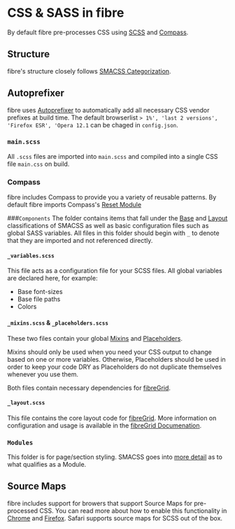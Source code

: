 # CSS & SASS in fibre
By default fibre pre-processes CSS using [SCSS](http://sass-lang.com/) and [Compass](http://compass-style.org/).

## Structure
fibre's structure closely follows [SMACSS Categorization](https://smacss.com/book/categorizing).

## Autoprefixer
fibre uses [Autoprefixer](https://github.com/postcss/autoprefixer) to automatically add all necessary CSS vendor prefixes at build time. The default browserlist `> 1%', 'last 2 versions', 'Firefox ESR', 'Opera 12.1` can be chaged in `config.json`.

### `main.scss`
All `.scss` files are imported into `main.scss` and compiled into a single CSS file `main.css` on build.

### Compass
fibre includes Compass to provide you a variety of reusable patterns. By default fibre imports Compass's [Reset Module](http://compass-style.org/reference/compass/reset/)

###`Components`
The folder contains items that fall under the [Base](https://smacss.com/book/type-base) and [Layout](https://smacss.com/book/type-layout) classifications of SMACSS as well as basic configuration files such as global SASS variables. All files in this folder should begin with `_` to denote that they are imported and not referenced directly.

#### `_variables.scss`
This file acts as a configuration file for your SCSS files. All global variables are declared here, for example:

* Base font-sizes
* Base file paths
* Colors

#### `_mixins.scss` & `_placeholders.scss`
These two files contain your global [Mixins](http://sass-lang.com/documentation/file.SASS_REFERENCE.html#mixins) and [Placeholders](http://sass-lang.com/documentation/file.SASS_REFERENCE.html#placeholder_selectors_). 

Mixins should only be used when you need your CSS output to change based on one or more variables. Otherwise, Placeholders should be used in order to keep your code DRY as Placeholders do not duplicate themselves whenever you use them.

Both files contain necessary dependencies for [fibreGrid](grid.md).

#### `_layout.scss`
This file contains the core layout code for [fibreGrid](grid.md). More information on configuration and usage is available in the [fibreGrid Documenation](grid.md).

### `Modules`
This folder is for page/section styling. SMACSS goes into [more detail](https://smacss.com/book/type-module) as to what qualifies as a Module.

## Source Maps
fibre includes support for browers that support Source Maps for pre-processed CSS. You can read more about how to enable this functionality in [Chrome](https://developer.chrome.com/devtools/docs/css-preprocessors) and [Firefox](https://hacks.mozilla.org/2014/02/live-editing-sass-and-less-in-the-firefox-developer-tools/). Safari supports source maps for SCSS out of the box.